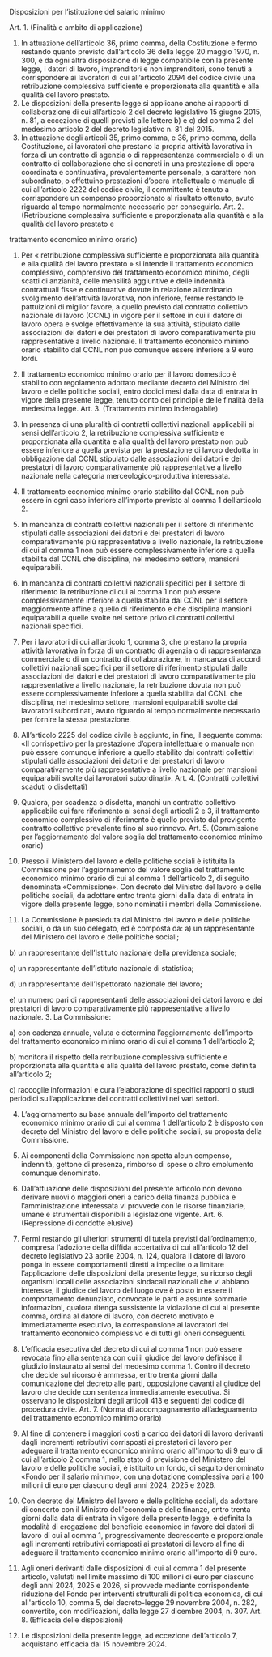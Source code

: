 Disposizioni per l’istituzione del salario minimo

Art. 1. (Finalità e ambito di applicazione)

1. In attuazione dell’articolo 36, primo comma, della Costituzione e fermo restando quanto previsto dall’articolo 36 della legge 20 maggio 1970, n. 300, e da ogni altra disposizione di legge compatibile con la presente legge, i datori di lavoro, imprenditori e non imprenditori, sono tenuti a corrispondere ai lavoratori di cui all’articolo 2094 del codice civile una retribuzione complessiva sufficiente e proporzionata alla quantità e alla qualità del lavoro prestato.
2. Le disposizioni della presente legge si applicano anche ai rapporti di collaborazione di cui all’articolo 2 del decreto legislativo 15 giugno 2015, n. 81, a eccezione di quelli previsti alle lettere b) e c) del comma 2 del medesimo articolo 2 del decreto legislativo n. 81 del 2015.
3. In attuazione degli articoli 35, primo comma, e 36, primo comma, della Costituzione, ai lavoratori che prestano la propria attività lavorativa in forza di un contratto di agenzia o di rappresentanza commerciale o di un contratto di collaborazione che si concreti in una prestazione di opera coordinata e continuativa, prevalentemente personale, a carattere non subordinato, o effettuino prestazioni d’opera intellettuale o manuale di cui all’articolo 2222 del codice civile, il committente è tenuto a corrispondere un compenso proporzionato al risultato ottenuto, avuto riguardo al tempo normalmente necessario per conseguirlo.
Art. 2. (Retribuzione complessiva sufficiente e proporzionata alla quantità e alla qualità del lavoro prestato e

trattamento economico minimo orario)

1. Per « retribuzione complessiva sufficiente e proporzionata alla quantità e alla qualità del lavoro prestato » si intende il trattamento economico complessivo, comprensivo del trattamento economico minimo, degli scatti di anzianità, delle mensilità aggiuntive e delle indennità contrattuali fisse e continuative dovute in relazione all’ordinario svolgimento dell’attività lavorativa, non inferiore, ferme restando le pattuizioni di miglior favore, a quello previsto dal contratto collettivo nazionale di lavoro (CCNL) in vigore per il settore in cui il datore di lavoro opera e svolge effettivamente la sua attività, stipulato dalle associazioni dei datori e dei prestatori di lavoro comparativamente più rappresentative a livello nazionale. Il trattamento economico minimo orario stabilito dal CCNL non può comunque essere inferiore a 9 euro lordi.
2. Il trattamento economico minimo orario per il lavoro domestico è stabilito con regolamento adottato mediante decreto del Ministro del lavoro e delle politiche sociali, entro dodici mesi dalla data di entrata in vigore della presente legge, tenuto conto dei princìpi e delle finalità della medesima legge.
Art. 3. (Trattamento minimo inderogabile)

1. In presenza di una pluralità di contratti collettivi nazionali applicabili ai sensi dell’articolo 2, la retribuzione complessiva sufficiente e proporzionata alla quantità e alla qualità del lavoro prestato non può essere inferiore a quella prevista per la prestazione di lavoro dedotta in obbligazione dal CCNL stipulato dalle associazioni dei datori e dei prestatori di lavoro comparativamente più rappresentative a livello nazionale nella categoria merceologico-produttiva interessata.
2. Il trattamento economico minimo orario stabilito dal CCNL non può essere in ogni caso inferiore all’importo previsto al comma 1 dell’articolo 2.
3. In mancanza di contratti collettivi nazionali per il settore di riferimento stipulati dalle associazioni dei datori e dei prestatori di lavoro comparativamente più rappresentative a livello nazionale, la retribuzione di cui al comma 1 non può essere complessivamente inferiore a quella stabilita dal CCNL che disciplina, nel medesimo settore, mansioni equiparabili.
4. In mancanza di contratti collettivi nazionali specifici per il settore di riferimento la retribuzione di cui al comma 1 non può essere complessivamente inferiore a quella stabilita dal CCNL per il settore maggiormente affine a quello di riferimento e che disciplina mansioni equiparabili a quelle svolte nel settore privo di contratti collettivi nazionali specifici.
5. Per i lavoratori di cui all’articolo 1, comma 3, che prestano la propria attività lavorativa in forza di un contratto di agenzia o di rappresentanza commerciale o di un contratto di collaborazione, in mancanza di accordi collettivi nazionali specifici per il settore di riferimento stipulati dalle associazioni dei datori e dei prestatori di lavoro comparativamente più rappresentative a livello nazionale, la retribuzione dovuta non può essere complessivamente inferiore a quella stabilita dal CCNL che disciplina, nel medesimo settore, mansioni equiparabili svolte dai lavoratori subordinati, avuto riguardo al tempo normalmente necessario per fornire la stessa prestazione.
6. All’articolo 2225 del codice civile è aggiunto, in fine, il seguente comma: «Il corrispettivo per la prestazione d’opera intellettuale o manuale non può essere comunque inferiore a quello stabilito dai contratti collettivi stipulati dalle associazioni dei datori e dei prestatori di lavoro comparativamente più rappresentative a livello nazionale per mansioni equiparabili svolte dai lavoratori subordinati».
Art. 4. (Contratti collettivi scaduti o disdettati)

1. Qualora, per scadenza o disdetta, manchi un contratto collettivo applicabile cui fare riferimento ai sensi degli articoli 2 e 3, il trattamento economico complessivo di riferimento è quello previsto dal previgente contratto collettivo prevalente fino al suo rinnovo.
Art. 5. (Commissione per l’aggiornamento del valore soglia del trattamento economico minimo orario)

1. Presso il Ministero del lavoro e delle politiche sociali è istituita la Commissione per l’aggiornamento del valore soglia del trattamento economico minimo orario di cui al comma 1 dell’articolo 2, di seguito denominata «Commissione». Con decreto del Ministro del lavoro e delle politiche sociali, da adottare entro trenta giorni dalla data di entrata in vigore della presente legge, sono nominati i membri della Commissione.
2. La Commissione è presieduta dal Ministro del lavoro e delle politiche sociali, o da un suo delegato, ed è composta da:
a) un rappresentante del Ministero del lavoro e delle politiche sociali;

b) un rappresentante dell’Istituto nazionale della previdenza sociale;

c) un rappresentante dell’Istituto nazionale di statistica;

d) un rappresentante dell’Ispettorato nazionale del lavoro;

e) un numero pari di rappresentanti delle associazioni dei datori lavoro e dei prestatori di lavoro comparativamente più rappresentative a livello nazionale.
3. La Commissione:

a) con cadenza annuale, valuta e determina l’aggiornamento dell’importo del trattamento economico minimo orario di cui al comma 1 dell’articolo 2;

b) monitora il rispetto della retribuzione complessiva sufficiente e proporzionata alla quantità e alla qualità del lavoro prestato, come definita all’articolo 2;

c) raccoglie informazioni e cura l’elaborazione di specifici rapporti o studi periodici sull’applicazione dei contratti collettivi nei vari settori.

4. L’aggiornamento su base annuale dell’importo del trattamento economico minimo orario di cui al comma 1 dell’articolo 2 è disposto con decreto del Ministro del lavoro e delle politiche sociali, su proposta della Commissione.
5. Ai componenti della Commissione non spetta alcun compenso, indennità, gettone di presenza, rimborso di spese o altro emolumento comunque denominato.
6. Dall’attuazione delle disposizioni del presente articolo non devono derivare nuovi o maggiori oneri a carico della finanza pubblica e l’amministrazione interessata vi provvede con le risorse finanziarie, umane e strumentali disponibili a legislazione vigente.
Art. 6. (Repressione di condotte elusive)

1. Fermi restando gli ulteriori strumenti di tutela previsti dall’ordinamento, compresa l’adozione della diffida accertativa di cui all’articolo 12 del decreto legislativo 23 aprile 2004, n. 124, qualora il datore di lavoro ponga in essere comportamenti diretti a impedire o a limitare l’applicazione delle disposizioni della presente legge, su ricorso degli organismi locali delle associazioni sindacali nazionali che vi abbiano interesse, il giudice del lavoro del luogo ove è posto in essere il comportamento denunziato, convocate le parti e assunte sommarie informazioni, qualora ritenga sussistente la violazione di cui al presente comma, ordina al datore di lavoro, con decreto motivato e immediatamente esecutivo, la corresponsione ai lavoratori del trattamento economico complessivo e di tutti gli oneri conseguenti.
2. L’efficacia esecutiva del decreto di cui al comma 1 non può essere revocata fino alla sentenza con cui il giudice del lavoro definisce il giudizio instaurato ai sensi del medesimo comma 1. Contro il decreto che decide sul ricorso è ammessa, entro trenta giorni dalla comunicazione del decreto alle parti, opposizione davanti al giudice del lavoro che decide con sentenza immediatamente esecutiva. Si osservano le disposizioni degli articoli 413 e seguenti del codice di procedura civile.
Art. 7. (Norma di accompagnamento all’adeguamento del trattamento economico minimo orario)

1. Al fine di contenere i maggiori costi a carico dei datori di lavoro derivanti dagli incrementi retributivi corrisposti ai prestatori di lavoro per adeguare il trattamento economico minimo orario all'importo di 9 euro di cui all’articolo 2 comma 1, nello stato di previsione del Ministero del lavoro e delle politiche sociali, è istituito un fondo, di seguito denominato «Fondo per il salario minimo», con una dotazione complessiva pari a 100 milioni di euro per ciascuno degli anni 2024, 2025 e 2026.
2. Con decreto del Ministro del lavoro e delle politiche sociali, da adottare di concerto con il Ministro dell'economia e delle finanze, entro trenta giorni dalla data di entrata in vigore della presente legge, è definita la modalità di erogazione del beneficio economico in favore dei datori di lavoro di cui al comma 1, progressivamente decrescente e proporzionale agli incrementi retributivi corrisposti ai prestatori di lavoro al fine di adeguare il trattamento economico minimo orario all'importo di 9 euro.
3. Agli oneri derivanti dalle disposizioni di cui al comma 1 del presente articolo, valutati nel limite massimo di 100 milioni di euro per ciascuno degli anni 2024, 2025 e 2026, si provvede mediante corrispondente riduzione del Fondo per interventi strutturali di politica economica, di cui all'articolo 10, comma 5, del decreto-legge 29 novembre 2004, n. 282, convertito, con modificazioni, dalla legge 27 dicembre 2004, n. 307.
Art. 8. (Efficacia delle disposizioni)

1. Le disposizioni della presente legge, ad eccezione dell’articolo 7, acquistano efficacia dal 15 novembre 2024.
